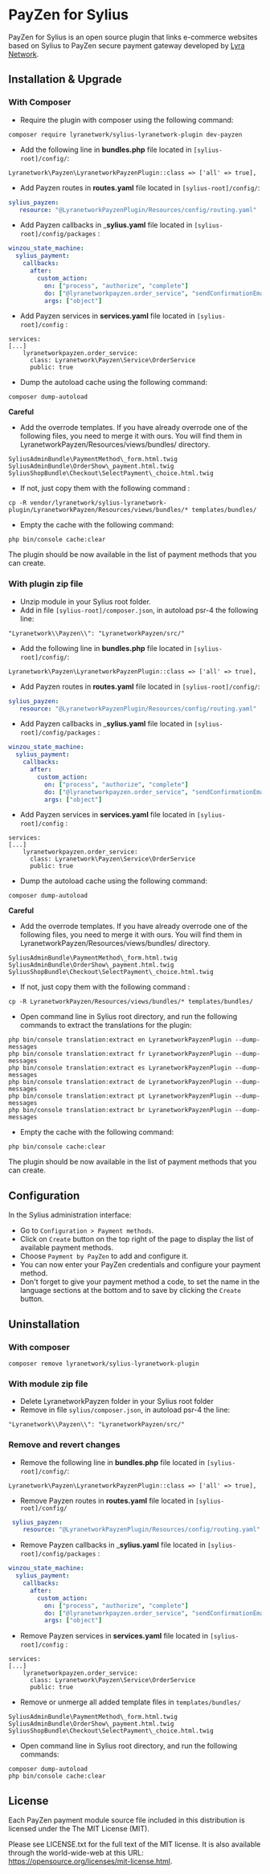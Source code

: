# PayZen for Sylius

PayZen for Sylius is an open source plugin that links e-commerce websites based on Sylius to PayZen secure payment gateway developed by [Lyra Network](https://www.lyra.com/).

## Installation & Upgrade

### With Composer
- Require the plugin with composer using the following command:

```
composer require lyranetwork/sylius-lyranetwork-plugin dev-payzen
```
- Add the following line in  __bundles.php__  file located in `[sylius-root]/config/`:

```
Lyranetwork\Payzen\LyranetworkPayzenPlugin::class => ['all' => true],
```

- Add Payzen routes in  __routes.yaml__  file located in `[sylius-root]/config/`:

 ```yaml
 sylius_payzen:
    resource: "@LyranetworkPayzenPlugin/Resources/config/routing.yaml"
 ```

- Add Payzen callbacks in  ___sylius.yaml__  file located in `[sylius-root]/config/packages` :

```yaml
winzou_state_machine:
  sylius_payment:
    callbacks:
      after:
        custom_action:
          on: ["process", "authorize", "complete"]
          do: ["@lyranetworkpayzen.order_service", "sendConfirmationEmail"]
          args: ["object"]
```

- Add Payzen services in  __services.yaml__  file located in `[sylius-root]/config` :

```
services:
[...]
    lyranetworkpayzen.order_service:
      class: Lyranetwork\Payzen\Service\OrderService
      public: true
```

- Dump the autoload cache using the following command:

```
composer dump-autoload
```

**Careful**

- Add the overrode templates. If you have already overrode one of the following files, you need to merge it with ours. You will find them in LyranetworkPayzen/Resources/views/bundles/ directory.

```
SyliusAdminBundle\PaymentMethod\_form.html.twig
SyliusAdminBundle\OrderShow\_payment.html.twig
SyliusShopBundle\Checkout\SelectPayment\_choice.html.twig
```
- If not, just copy them with the following command :

```
cp -R vendor/lyranetwork/sylius-lyranetwork-plugin/LyranetworkPayzen/Resources/views/bundles/* templates/bundles/
```

- Empty the cache with the following command:

```
php bin/console cache:clear
```

The plugin should be now available in the list of payment methods that you can create.

### With plugin zip file
- Unzip module in your Sylius root folder.
- Add in file `[sylius-root]/composer.json`, in autoload psr-4 the following line:

```
"Lyranetwork\\Payzen\\": "LyranetworkPayzen/src/"
```
- Add the following line in  __bundles.php__  file located in `[sylius-root]/config/`:

```
Lyranetwork\Payzen\LyranetworkPayzenPlugin::class => ['all' => true],
```

- Add Payzen routes in  __routes.yaml__  file located in `[sylius-root]/config/`:

 ```yaml
 sylius_payzen:
    resource: "@LyranetworkPayzenPlugin/Resources/config/routing.yaml"
 ```

- Add Payzen callbacks in  ___sylius.yaml__  file located in `[sylius-root]/config/packages` :

```yaml
winzou_state_machine:
  sylius_payment:
    callbacks:
      after:
        custom_action:
          on: ["process", "authorize", "complete"]
          do: ["@lyranetworkpayzen.order_service", "sendConfirmationEmail"]
          args: ["object"]
```

- Add Payzen services in  __services.yaml__  file located in `[sylius-root]/config` :

```
services:
[...]
    lyranetworkpayzen.order_service:
      class: Lyranetwork\Payzen\Service\OrderService
      public: true
```

- Dump the autoload cache using the following command:

```
composer dump-autoload
```

**Careful**

- Add the overrode templates. If you have already overrode one of the following files, you need to merge it with ours. You will find them in LyranetworkPayzen/Resources/views/bundles/ directory.

```
SyliusAdminBundle\PaymentMethod\_form.html.twig
SyliusAdminBundle\OrderShow\_payment.html.twig
SyliusShopBundle\Checkout\SelectPayment\_choice.html.twig
```
- If not, just copy them with the following command :

```
cp -R LyranetworkPayzen/Resources/views/bundles/* templates/bundles/
```

- Open command line in Sylius root directory, and run the following commands to extract the translations for the plugin:

```
php bin/console translation:extract en LyranetworkPayzenPlugin --dump-messages
php bin/console translation:extract fr LyranetworkPayzenPlugin --dump-messages
php bin/console translation:extract es LyranetworkPayzenPlugin --dump-messages
php bin/console translation:extract de LyranetworkPayzenPlugin --dump-messages
php bin/console translation:extract pt LyranetworkPayzenPlugin --dump-messages
php bin/console translation:extract br LyranetworkPayzenPlugin --dump-messages
```

- Empty the cache with the following command:

```
php bin/console cache:clear
```

The plugin should be now available in the list of payment methods that you can create.

## Configuration
In the Sylius administration interface:
- Go to `Configuration > Payment methods`.
- Click on `Create` button on the top right of the page to display the list of available payment methods.
- Choose `Payment by PayZen` to add and configure it.
- You can now enter your PayZen credentials and configure your payment method. 
- Don't forget to give your payment method a code, to set the name in the language sections at the bottom and to save by clicking the `Create` button.

## Uninstallation

### With composer
```
composer remove lyranetwork/sylius-lyranetwork-plugin
```

### With module zip file
- Delete LyranetworkPayzen folder in your Sylius root folder
- Remove in file `sylius/composer.json`, in autoload psr-4 the line:

```
"Lyranetwork\\Payzen\\": "LyranetworkPayzen/src/"
```

### Remove and revert changes
- Remove the following line in  __bundles.php__  file located in `[sylius-root]/config/`:

```
Lyranetwork\Payzen\LyranetworkPayzenPlugin::class => ['all' => true],
```

- Remove Payzen routes in  __routes.yaml__  file located in `[sylius-root]/config/`

```yaml
 sylius_payzen:
    resource: "@LyranetworkPayzenPlugin/Resources/config/routing.yaml"
```

- Remove Payzen callbacks in  ___sylius.yaml__  file located in `[sylius-root]/config/packages` :

```yaml
winzou_state_machine:
  sylius_payment:
    callbacks:
      after:
        custom_action:
          on: ["process", "authorize", "complete"]
          do: ["@lyranetworkpayzen.order_service", "sendConfirmationEmail"]
          args: ["object"]
```

- Remove Payzen services in  __services.yaml__  file located in `[sylius-root]/config` :

```
services:
[...]
    lyranetworkpayzen.order_service:
      class: Lyranetwork\Payzen\Service\OrderService
      public: true
```

- Remove or unmerge all added template files in `templates/bundles/`

```
SyliusAdminBundle\PaymentMethod\_form.html.twig
SyliusAdminBundle\OrderShow\_payment.html.twig
SyliusShopBundle\Checkout\SelectPayment\_choice.html.twig
```

- Open command line in Sylius root directory, and run the following commands:

```
composer dump-autoload
php bin/console cache:clear
```
## License

Each PayZen payment module source file included in this distribution is licensed under the The MIT License (MIT).

Please see LICENSE.txt for the full text of the MIT license. It is also available through the world-wide-web at this URL: https://opensource.org/licenses/mit-license.html.